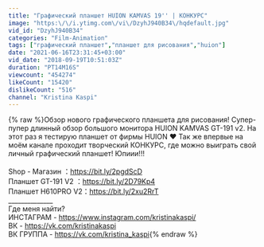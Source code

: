 ```yaml
---
title: "Графический планшет HUION KAMVAS 19'' | КОНКУРС"
image: "https:\/\/i.ytimg.com\/vi\/DzyhJ940B34\/hqdefault.jpg"
vid_id: "DzyhJ940B34"
categories: "Film-Animation"
tags: ["графический планшет","планшет для рисования","huion"]
date: "2021-06-16T23:31:45+03:00"
vid_date: "2018-09-19T10:51:03Z"
duration: "PT14M16S"
viewcount: "454274"
likeCount: "15420"
dislikeCount: "516"
channel: "Kristina Кaspi"
---
```

{% raw %}Обзор нового графического планшета для рисования! Супер-пупер длинный обзор большого монитора HUION KAMVAS GT-191 v2. На этот раз я тестирую планшет от фирмы HUION ❤ Так же впервые на моём канале проходит творческий КОНКУРС, где можно выиграть свой личный графический планшет! Юпиии!!!<br /><br />Shop - Магазин ：<a rel="nofollow" target="blank" href="https://bit.ly/2pgdScD">https://bit.ly/2pgdScD</a><br />Планшет GT-191 V2 ：<a rel="nofollow" target="blank" href="https://bit.ly/2D79Kp4">https://bit.ly/2D79Kp4</a><br />Планшет H610PRO V2：<a rel="nofollow" target="blank" href="https://bit.ly/2xu2RrT">https://bit.ly/2xu2RrT</a><br />______________<br />Где меня найти?<br />ИНСТАГРАМ - <a rel="nofollow" target="blank" href="https://www.instagram.com/kristinakaspi/">https://www.instagram.com/kristinakaspi/</a><br />ВК - <a rel="nofollow" target="blank" href="https://vk.com/kristinakaspi">https://vk.com/kristinakaspi</a><br />ВК ГРУППА - <a rel="nofollow" target="blank" href="https://vk.com/kristina_kaspi">https://vk.com/kristina_kaspi</a>{% endraw %}
